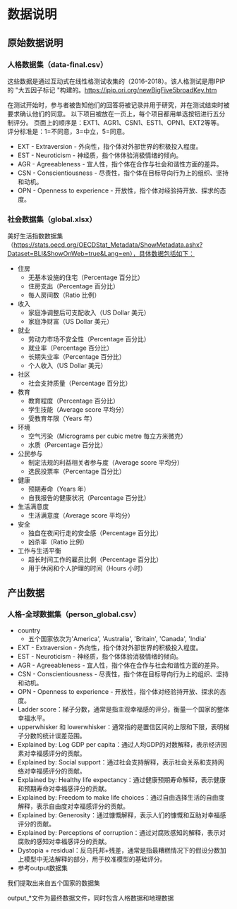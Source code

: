 # 数据说明

## 原始数据说明

### 人格数据集（data-final.csv）

这些数据是通过互动式在线性格测试收集的（2016-2018）。该人格测试是用IPIP的 "大五因子标记 "构建的。https://ipip.ori.org/newBigFive5broadKey.htm

在测试开始时，参与者被告知他们的回答将被记录并用于研究，并在测试结束时被要求确认他们的同意。
以下项目被放在一页上，每个项目都用单选按钮进行五分制评分。
页面上的顺序是：EXT1、AGR1、CSN1、EST1、OPN1、EXT2等等。
评分标准是：1=不同意，3=中立，5=同意。

- EXT - Extraversion - 外向性，指个体对外部世界的积极投入程度。
- EST - Neuroticism - 神经质，指个体体验消极情绪的倾向。
- AGR - Agreeableness - 宜人性，指个体在合作与社会和谐性方面的差异。
- CSN - Conscientiousness - 尽责性，指个体在目标导向行为上的组织、坚持和动机。
- OPN - Openness to experience - 开放性，指个体对经验持开放、探求的态度。

### 社会数据集（global.xlsx）

美好生活指数数据集（https://stats.oecd.org/OECDStat_Metadata/ShowMetadata.ashx?Dataset=BLI&ShowOnWeb=true&Lang=en），具体数据包括如下：

- 住房
  - 无基本设施的住宅（Percentage 百分比）
  - 住房支出（Percentage 百分比）
  - 每人房间数（Ratio 比例）
- 收入
  - 家庭净调整后可支配收入（US Dollar 美元）
  - 家庭净财富（US Dollar 美元）
- 就业
  - 劳动力市场不安全性（Percentage 百分比）
  - 就业率（Percentage 百分比）
  - 长期失业率（Percentage 百分比）
  - 个人收入（US Dollar 美元）
- 社区
  - 社会支持质量（Percentage 百分比）
- 教育
  - 教育程度（Percentage 百分比）
  - 学生技能（Average score 平均分）
  - 受教育年限（Years 年）
- 环境
  - 空气污染（Micrograms per cubic metre 每立方米微克）
  - 水质（Percentage 百分比）
- 公民参与
  - 制定法规的利益相关者参与度（Average score 平均分）
  - 选民投票率（Percentage 百分比）
- 健康
  - 预期寿命（Years 年）
  - 自我报告的健康状况（Percentage 百分比）
- 生活满意度
  - 生活满意度（Average score 平均分）
- 安全
  - 独自在夜间行走的安全感（Percentage 百分比）
  - 凶杀率（Ratio 比例）
- 工作与生活平衡
  - 超长时间工作的雇员比例（Percentage 百分比）
  - 用于休闲和个人护理的时间（Hours 小时）

## 产出数据

### 人格-全球数据集（person_global.csv）

- country
  - 五个国家依次为'America', 'Australia', 'Britain', 'Canada', 'India'
- EXT - Extraversion - 外向性，指个体对外部世界的积极投入程度。
- EST - Neuroticism - 神经质，指个体体验消极情绪的倾向。
- AGR - Agreeableness - 宜人性，指个体在合作与社会和谐性方面的差异。
- CSN - Conscientiousness - 尽责性，指个体在目标导向行为上的组织、坚持和动机。
- OPN - Openness to experience - 开放性，指个体对经验持开放、探求的态度。
- Ladder score：梯子分数，通常是指主观幸福感的评分，衡量一个国家的整体幸福水平。
- upperwhisker 和 lowerwhisker：通常指的是置信区间的上限和下限，表明梯子分数的统计误差范围。
- Explained by: Log GDP per capita：通过人均GDP的对数解释，表示经济因素对幸福感评分的贡献。
- Explained by: Social support：通过社会支持解释，表示社会关系和支持网络对幸福感评分的贡献。
- Explained by: Healthy life expectancy：通过健康预期寿命解释，表示健康和预期寿命对幸福感评分的贡献。
- Explained by: Freedom to make life choices：通过自由选择生活的自由度解释，表示自由度对幸福感评分的贡献。
- Explained by: Generosity：通过慷慨解释，表示人们的慷慨和互助对幸福感评分的贡献。
- Explained by: Perceptions of corruption：通过对腐败感知的解释，表示对腐败的感知对幸福感评分的贡献。
- Dystopia + residual：反乌托邦+残差，通常是指最糟糕情况下的假设分数加上模型中无法解释的部分，用于校准模型的基础评分。
- 参考output数据集

我们提取出来自五个国家的数据集

output\_\*文件为最终数据文件，同时包含人格数据和地理数据




